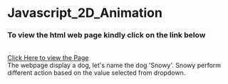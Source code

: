 # Javascript_2D_Animation
<h3>To view the html web page kindly click on the link below</h3></br>
<a target="_blank" href="https://skaranjai.github.io/Javascript_2D_Animation/">Click Here to view the Page</a></br>
The webpage display a dog, let's name the dog 'Snowy'. 
Snowy perform different action based on the value selected from dropdown.   


